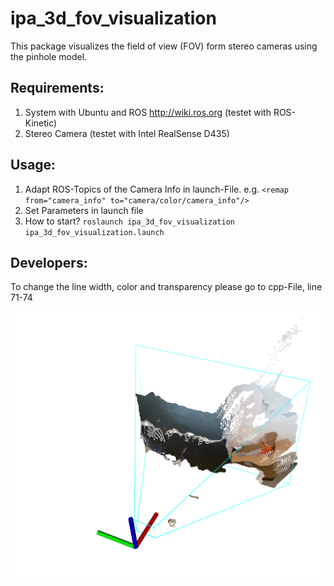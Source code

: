 # ipa_3d_fov_visualization
This package visualizes the field of view (FOV) form stereo cameras using the pinhole model.

## Requirements:
1. System with Ubuntu and ROS http://wiki.ros.org (testet with ROS-Kinetic)
1. Stereo Camera (testet with Intel RealSense D435)

## Usage:

1. Adapt ROS-Topics of the Camera Info in launch-File. e.g. `<remap from="camera_info" to="camera/color/camera_info"/>`
1. Set Parameters in launch file
1. How to start? `roslaunch ipa_3d_fov_visualization ipa_3d_fov_visualization.launch`


## Developers:

To change the line width, color and transparency please go to cpp-File, line 71-74

![fov](img_fov.png)

